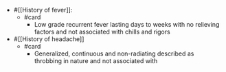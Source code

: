 - #[[History of fever]]:
	- #card
		- Low grade recurrent fever lasting days to weeks with no relieving factors and not associated with chills and rigors
- #[[History of headache]]
	- #card
		- Generalized, continuous and non-radiating described as throbbing in nature and not associated with